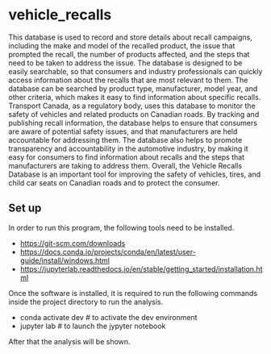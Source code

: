 # vehicle_recalls

This database is used to record and store details about recall campaigns, including the make and model of the recalled product, the issue that prompted the recall, the number of products affected, and the steps that need to be taken to address the issue. The database is designed to be easily searchable, so that consumers and industry professionals can quickly access information about the recalls that are most relevant to them. The database can be searched by product type, manufacturer, model year, and other criteria, which makes it easy to find information about specific recalls.
Transport Canada, as a regulatory body, uses this database to monitor the safety of vehicles and related products on Canadian roads. By tracking and publishing recall information, the database helps to ensure that consumers are aware of potential safety issues, and that manufacturers are held accountable for addressing them. The database also helps to promote transparency and accountability in the automotive industry, by making it easy for consumers to find information about recalls and the steps that manufacturers are taking to address them. Overall, the Vehicle Recalls Database is an important tool for improving the safety of vehicles, tires, and child car seats on Canadian roads and to protect the consumer.

## Set up 
In order to run this program, the following tools need to be installed. 
* https://git-scm.com/downloads
* https://docs.conda.io/projects/conda/en/latest/user-guide/install/windows.html
* https://jupyterlab.readthedocs.io/en/stable/getting_started/installation.html

Once the software is installed, it is required to run the following commands inside the project directory to run the analysis. 
* conda activate dev # to activate the dev environment 
* jupyter lab # to launch the jypyter notebook 

After that the analysis will be shown. 

